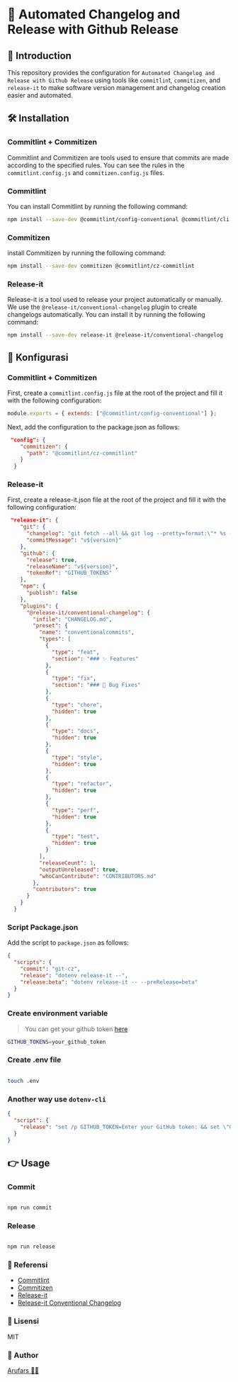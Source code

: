 # 🚀 Automated Changelog and Release with Github Release

## 📖 Introduction

This repository provides the configuration for `Automated Changelog and Release with Github Release` using tools like `commitlin`t, `commitizen`, and `release-it` to make software version management and changelog creation easier and automated.

## 🛠️ Installation

### Commitlint + Commitizen

Commitlint and Commitizen are tools used to ensure that commits are made according to the specified rules. You can see the rules in the `commitlint.config.js` and `commitizen.config.js` files.

### Commitlint

You can install Commitlint by running the following command:

```bash
npm install --save-dev @commitlint/config-conventional @commitlint/cli
```

### Commitizen

install Commitizen by running the following command:

```bash
npm install --save-dev commitizen @commitlint/cz-commitlint
```

### Release-it

Release-it is a tool used to release your project automatically or manually. We use the `@release-it/conventional-changelog` plugin to create changelogs automatically. You can install it by running the following command:

```bash
npm install --save-dev release-it @release-it/conventional-changelog
```

## 📝 Konfigurasi

### Commitlint + Commitizen

First, create a `commitlint.config.js` file at the root of the project and fill it with the following configuration:

```js
module.exports = { extends: ["@commitlint/config-conventional"] };
```

Next, add the configuration to the package.json as follows:

```json
 "config": {
    "commitizen": {
      "path": "@commitlint/cz-commitlint"
    }
  }
```

### Release-it

First, create a release-it.json file at the root of the project and fill it with the following configuration:

```json
 "release-it": {
    "git": {
      "changelog": "git fetch --all && git log --pretty=format:\"* %s (%h)\" `git describe --tags --abbrev=0`..HEAD",
      "commitMessage": "v${version}"
    },
    "github": {
      "release": true,
      "releaseName": "v${version}",
      "tokenRef": "GITHUB_TOKENS"
    },
    "npm": {
      "publish": false
    },
    "plugins": {
      "@release-it/conventional-changelog": {
        "infile": "CHANGELOG.md",
        "preset": {
          "name": "conventionalcommits",
          "types": [
            {
              "type": "feat",
              "section": "### ✨ Features"
            },
            {
              "type": "fix",
              "section": "### 🐛 Bug Fixes"
            },
            {
              "type": "chore",
              "hidden": true
            },
            {
              "type": "docs",
              "hidden": true
            },
            {
              "type": "style",
              "hidden": true
            },
            {
              "type": "refactor",
              "hidden": true
            },
            {
              "type": "perf",
              "hidden": true
            },
            {
              "type": "test",
              "hidden": true
            }
          ],
          "releaseCount": 1,
          "outputUnreleased": true,
          "whoCanContribute": "CONTRIBUTORS.md"
        },
        "contributors": true
      }
    }
  }
```

### Script Package.json

Add the script to `package.json` as follows:

```json
{
  "scripts": {
    "commit": "git-cz",
    "release": "dotenv release-it --",
    "release:beta": "dotenv release-it -- --preRelease=beta"
  }
}
```

### Create environment variable

> You can get your github token [here]()

```bash
GITHUB_TOKENS=your_github_token
```

### Create .env file

```bash

touch .env

```

### Another way use `dotenv-cli`

```json
{
  "script": {
    "release": "set /p GITHUB_TOKEN=Enter your GitHub token: && set \"GITHUB_TOKEN=%GITHUB_TOKEN%\" && release-it"
  }
}
```

## 👉 Usage

### Commit

```bash

npm run commit

```

### Release

```bash

npm run release

```

### 📝 Referensi

- [Commitlint]()
- [Commitizen]()
- [Release-it]()
- [Release-it Conventional Changelog]()

### 📝 Lisensi

MIT

### 📝 Author

[Arufars 👨‍💻]()
